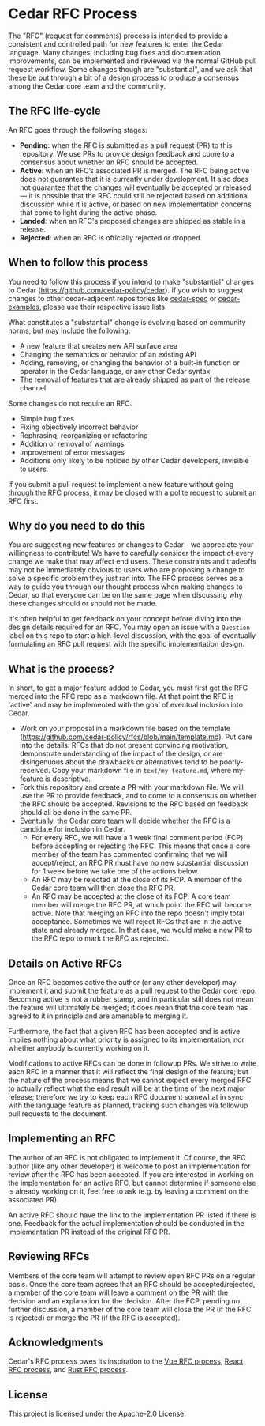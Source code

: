 # Cedar RFC Process

The "RFC" (request for comments) process is intended to provide a consistent and controlled path for new features to enter the Cedar language. Many changes, including bug fixes and documentation improvements, can be implemented and reviewed via the normal GitHub pull request workflow. Some changes though are "substantial", and we ask that these be put through a bit of a design process to produce a consensus among the Cedar core team and the community.

## The RFC life-cycle

An RFC goes through the following stages:

* **Pending**: when the RFC is submitted as a pull request (PR) to this repository. We use PRs to provide design feedback and come to a consensus about whether an RFC should be accepted.
* **Active**: when an RFC’s associated PR is merged. The RFC being active does not guarantee that it is currently under development. It also does not guarantee that the changes will eventually be accepted or released — it is possible that the RFC could still be rejected based on additional discussion while it is active, or based on new implementation concerns that come to light during the active phase.
* **Landed**: when an RFC's proposed changes are shipped as stable in a release.
* **Rejected**: when an RFC is officially rejected or dropped.

## When to follow this process

You need to follow this process if you intend to make "substantial" changes to Cedar (<https://github.com/cedar-policy/cedar>). If you wish to suggest changes to other cedar-adjacent repositories like [cedar-spec](https://github.com/cedar-policy/cedar-spec) or [cedar-examples](https://github.com/cedar-policy/cedar-examples), please use their respective issue lists.

What constitutes a "substantial" change is evolving based on community norms, but may include the following:

* A new feature that creates new API surface area
* Changing the semantics or behavior of an existing API
* Adding, removing, or changing the behavior of a built-in function or operator in the Cedar language, or any other Cedar syntax
* The removal of features that are already shipped as part of the release channel

Some changes do not require an RFC:

* Simple bug fixes
* Fixing objectively incorrect behavior
* Rephrasing, reorganizing or refactoring
* Addition or removal of warnings
* Improvement of error messages
* Additions only likely to be noticed by other Cedar developers, invisible to users.

If you submit a pull request to implement a new feature without going through the RFC process, it may be closed with a polite request to submit an RFC first.

## Why do you need to do this

You are suggesting new features or changes to Cedar - we appreciate your willingness to contribute! We have to carefully consider the impact of every change we make that may affect end users. These constraints and tradeoffs may not be immediately obvious to users who are proposing a change to solve a specific problem they just ran into. The RFC process serves as a way to guide you through our thought process when making changes to Cedar, so that everyone can be on the same page when discussing why these changes should or should not be made.

It's often helpful to get feedback on your concept before diving into the design details required for an RFC. You may open an issue with a `Question` label on this repo to start a high-level discussion, with the goal of eventually formulating an RFC pull request with the specific implementation design.

## What is the process?

In short, to get a major feature added to Cedar, you must first get the RFC merged into the RFC repo as a markdown file. At that point the RFC is 'active' and may be implemented with the goal of eventual inclusion into Cedar.

* Work on your proposal in a markdown file based on the template (<https://github.com/cedar-policy/rfcs/blob/main/template.md>). Put care into the details: RFCs that do not present convincing motivation, demonstrate understanding of the impact of the design, or are disingenuous about the drawbacks or alternatives tend to be poorly-received. Copy your markdown file in `text/my-feature.md`, where my-feature is descriptive.
* Fork this repository and create a PR with your markdown file. We will use the PR to provide feedback, and to come to a consensus on whether the RFC should be accepted. Revisions to the RFC based on feedback should all be done in the same PR.
* Eventually, the Cedar core team will decide whether the RFC is a candidate for inclusion in Cedar.
  * For every RFC, we will have a 1 week final comment period (FCP) before accepting or rejecting the RFC. This means that once a core member of the team has commented confirming that we will accept/reject, an RFC PR must have no new substantial discussion for 1 week before we take one of the actions below.
  * An RFC may be rejected at the close of its FCP. A member of the Cedar core team will then close the RFC PR.
  * An RFC may be accepted at the close of its FCP. A core team member will merge the RFC PR, at which point the RFC will become active. Note that merging an RFC into the repo doesn't imply total acceptance. Sometimes we will reject RFCs that are in the active state and already merged. In that case, we would make a new PR to the RFC repo to mark the RFC as rejected.

## Details on Active RFCs

Once an RFC becomes active the author (or any other developer) may implement it and submit the feature as a pull request to the Cedar core repo. Becoming active is not a rubber stamp, and in particular still does not mean the feature will ultimately be merged; it does mean that the core team has agreed to it in principle and are amenable to merging it.

Furthermore, the fact that a given RFC has been accepted and is active implies nothing about what priority is assigned to its implementation, nor whether anybody is currently working on it.

Modifications to active RFCs can be done in followup PRs. We strive to write each RFC in a manner that it will reflect the final design of the feature; but the nature of the process means that we cannot expect every merged RFC to actually reflect what the end result will be at the time of the next major release; therefore we try to keep each RFC document somewhat in sync with the language feature as planned, tracking such changes via followup pull requests to the document.

## Implementing an RFC

The author of an RFC is not obligated to implement it. Of course, the RFC author (like any other developer) is welcome to post an implementation for review after the RFC has been accepted. If you are interested in working on the implementation for an active RFC, but cannot determine if someone else is already working on it, feel free to ask (e.g. by leaving a comment on the associated PR).

An active RFC should have the link to the implementation PR listed if there is one. Feedback for the actual implementation should be conducted in the implementation PR instead of the original RFC PR.

## Reviewing RFCs

Members of the core team will attempt to review open RFC PRs on a regular basis. Once the core team agrees that an RFC should be accepted/rejected, a member of the core team will leave a comment on the PR with the decision and an explanation for the decision. After the FCP, pending no further discussion, a member of the core team will close the PR (if the RFC is rejected) or merge the PR (if the RFC is accepted).

## Acknowledgments

Cedar's RFC process owes its inspiration to the [Vue RFC process](https://github.com/vuejs/rfcs), [React RFC process](https://github.com/reactjs/rfcs), and [Rust RFC process](https://github.com/rust-lang/rfcs).

## License

This project is licensed under the Apache-2.0 License.

